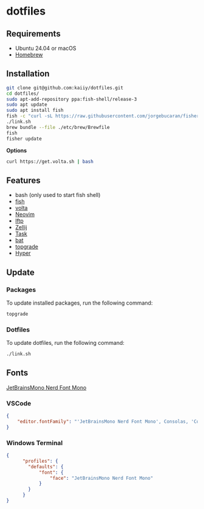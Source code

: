 # dotfiles 

## Requirements

- Ubuntu 24.04 or macOS
- [Homebrew](https://brew.sh)

## Installation

```sh
git clone git@github.com:kaiiy/dotfiles.git
cd dotfiles/
sudo apt-add-repository ppa:fish-shell/release-3 
sudo apt update
sudo apt install fish
fish -c "curl -sL https://raw.githubusercontent.com/jorgebucaran/fisher/main/functions/fisher.fish | source && fisher install jorgebucaran/fisher"
./link.sh
brew bundle --file ./etc/brew/Brewfile
fish
fisher update
```

**Options**


```sh
curl https://get.volta.sh | bash
```

## Features

- bash (only used to start fish shell)
- [fish](https://github.com/fish-shell/fish-shell)
- [volta](https://github.com/volta-cli/volta)
- [Neovim](https://github.com/neovim/neovim) 
- [lftp](https://packages.ubuntu.com/jammy/lftp)
- [Zellij](https://github.com/zellij-org/zellij)
- [Task](https://taskfile.dev)
- [bat](https://github.com/sharkdp/bat)
- [topgrade](https://github.com/topgrade-rs/topgrade)
- [Hyper](https://github.com/vercel/hyper)

## Update

### Packages

To update installed packages, run the following command:

```sh
topgrade
```

### Dotfiles

To update dotfiles, run the following command:

```sh
./link.sh
```

## Fonts

[JetBrainsMono Nerd Font Mono](https://www.nerdfonts.com/font-downloads#:~:text=font%20for%20developers-,Download,-Preview%20on%20ProgrammingFonts)

### VSCode 

```json
{
    "editor.fontFamily": "'JetBrainsMono Nerd Font Mono', Consolas, 'Courier New', monospace"
}
```

### Windows Terminal

```json
{
      "profiles": {
        "defaults": {
            "font": {
                "face": "JetBrainsMono Nerd Font Mono" 
            }
        }
      }
}
```
